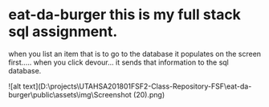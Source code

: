 # eat-da-burger this is  my full stack sql assignment. 
when you list an item that is to go to the database it populates on the screen first..... when you click devour... it sends that information to the sql database.

![alt text](D:\projects\UTAHSA201801FSF2-Class-Repository-FSF\eat-da-burger\public\assets\img\Screenshot (20).png)